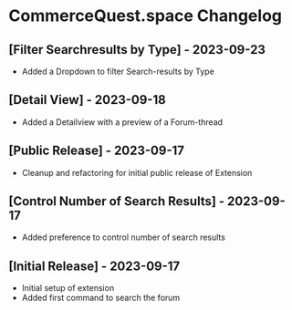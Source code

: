 # CommerceQuest.space Changelog

## [Filter Searchresults by Type] - 2023-09-23
- Added a Dropdown to filter Search-results by Type  

## [Detail View] - 2023-09-18
- Added a Detailview with a preview of a Forum-thread

## [Public Release] - 2023-09-17
- Cleanup and refactoring for initial public release of Extension

## [Control Number of Search Results] - 2023-09-17
- Added preference to control number of search results

## [Initial Release] - 2023-09-17
- Initial setup of extension
- Added first command to search the forum
